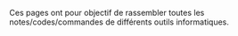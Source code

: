Ces pages ont pour objectif de rassembler toutes les notes/codes/commandes de différents outils informatiques.
